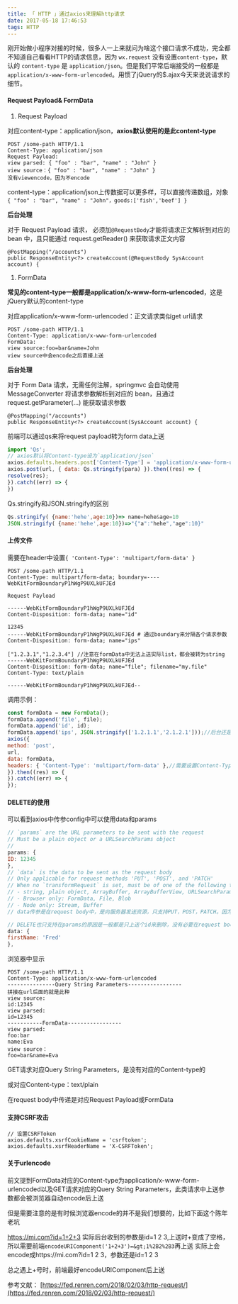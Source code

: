 ```yaml
---
title: 「 HTTP 」通过axios来理解http请求
date: 2017-05-18 17:46:53
tags: HTTP
---
```


刚开始做小程序对接的时候，很多人一上来就问为啥这个接口请求不成功，完全都不知道自己看看HTTP的请求信息，因为 `wx.request` 没有设置`content-type`，默认的 `content-type` 是 `application/json`。但是我们平常后端接受的一般都是 `application/x-www-form-urlencoded`。用惯了jQuery的$.ajax今天来说说请求的细节。
<!-- more -->
#### Request Payload& FormData

1. Request Payload

对应content-type：application/json，**axios默认使用的是此content-type**

```
POST /some-path HTTP/1.1
Content-Type: application/json
Request Payload:
view parsed: { "foo" : "bar", "name" : "John" }
view source：{ "foo" : "bar", "name" : "John" }
没有viewencode，因为不encode
```

content-type：application/json上传数据可以更多样，可以直接传递数组，对象
`{ "foo" : "bar", "name" : "John"，goods:['fish','beef'] }`

**后台处理**

对于 Request Payload 请求， 必须加`@RequestBody`才能将请求正文解析到对应的 bean 中，且只能通过 request.getReader\(\) 来获取请求正文内容

```
@PostMapping("/accounts")
public ResponseEntity<?> createAccount(@RequestBody SysAccount account) {
```

1. FormData

**常见的content-type一般都是application/x-www-form-urlencoded**，这是jQuery默认的content-type

对应application/x-www-form-urlencoded：正文请求类似get url请求

```
POST /some-path HTTP/1.1
Content-Type: application/x-www-form-urlencoded
FormData:
view source:foo=bar&name=John
view source中会encode之后直接上送
```

**后台处理**

对于 Form Data 请求，无需任何注解，springmvc 会自动使用 MessageConverter 将请求参数解析到对应的 bean，且通过 request.getParameter\(...\) 能获取请求参数

```
@PostMapping("/accounts")
public ResponseEntity<?> createAccount(SysAccount account) {
```

前端可以通过qs来将request payload转为form data上送

```js
import 'Qs';
// axios默认将Content-type设为`application/json`
axios.defaults.headers.post['Content-Type'] = 'application/x-www-form-urlencoded';
axios.post(url, { data: Qs.stringify(para) }).then((res) => {
resolve(res);
}).catch((err) => {
})
```

Qs.stringify和JSON.stringify的区别

```js
Qs.stringify( {name:'hehe',age:10})=> name=hehe&age=10
JSON.stringify( {name:'hehe',age:10})=>"{"a":"hehe","age":10}"
```

#### 上传文件

需要在header中设置`{ 'Content-Type': 'multipart/form-data' }`

```
POST /some-path HTTP/1.1
Content-Type: multipart/form-data; boundary=----WebKitFormBoundaryP1hWgP9UXLkUFJEd

Request Payload

------WebKitFormBoundaryP1hWgP9UXLkUFJEd
Content-Disposition: form-data; name="id"

12345
------WebKitFormBoundaryP1hWgP9UXLkUFJEd # 通过boundary来分隔各个请求参数
Content-Disposition: form-data; name="ips"

["1.2.3.1","1.2.3.4"] //注意在formData中无法上送实际list，都会被转为string
------WebKitFormBoundaryP1hWgP9UXLkUFJEd
Content-Disposition: form-data; name="file"; filename="my.file"
Content-Type: text/plain

------WebKitFormBoundaryP1hWgP9UXLkUFJEd--
```



调用示例：

```js
const formData = new FormData();
formData.append('file', file);
formData.append('id', id);
formData.append('ips', JSON.stringify(['1.2.1.1','2.1.2.1']));//后台还是需要配合解析
axios({
method: 'post',
url,
data: formData,
headers: { 'Content-Type': 'multipart/form-data' },//需要设置Content-Type
}).then((res) => {
}).catch((err) => {
});
```

#### DELETE的使用

可以看到axios中传参config中可以使用data和params

```js
// `params` are the URL parameters to be sent with the request
// Must be a plain object or a URLSearchParams object
//
params: {
ID: 12345
},
// `data` is the data to be sent as the request body
// Only applicable for request methods 'PUT', 'POST', and 'PATCH'
// When no `transformRequest` is set, must be of one of the following types:
// - string, plain object, ArrayBuffer, ArrayBufferView, URLSearchParams
// - Browser only: FormData, File, Blob
// - Node only: Stream, Buffer
// data传参是在request body中，是向服务器发送资源，只支持PUT，POST，PATCH。因为GET只支持在params中传参，显示时是Query String Parameters

// DELETE也只支持在params的原因是一般都是只上送个id来删除，没有必要在request body中传递，直接在Query String Parameters中传递即可
data: {
firstName: 'Fred'
},
```

浏览器中显示

```
POST /some-path HTTP/1.1
Content-Type: application/x-www-form-urlencoded
---------------Query String Parameters-----------------
拼接在url后面的就是此种
view source:
id:12345
view parsed:
id=12345
-----------FormData-----------------
view parsed:
foo:bar
name:Eva
view source：
foo=bar&name=Eva
```

GET请求对应Query String Parameters，是没有对应的Content-type的

或对应Content-type：text/plain

在request body中传递是对应Request Payload或FormData

#### 支持CSRF攻击

```
// 设置CSRFToken
axios.defaults.xsrfCookieName = 'csrftoken';
axios.defaults.xsrfHeaderName = 'X-CSRFToken';
```

#### 关于urlencode

前文提到FormData对应的Content-type为application/x-www-form-urlencoded以及GET请求对应的Query String Parameters，此类请求中上送参数都会被浏览器自动encode后上送

但是需要注意的是有时候浏览器encode的并不是我们想要的，比如下面这个陈年老坑

https://mi.com?id=1+2+3
实际后台收到的参数是id=1 2 3,上送时+变成了空格，所以需要前端`encodeURIComponent('1+2+3')=&gt;1%2B2%2B3`再上送
实际上会encode成https://mi.com?id=1 2 3，参数还是id=1 2 3

总之遇上+号时，前端最好encodeURIComponent后上送

参考文献：
[https://fed.renren.com/2018/02/03/http-request/](https://fed.renren.com/2018/02/03/http-request/)
